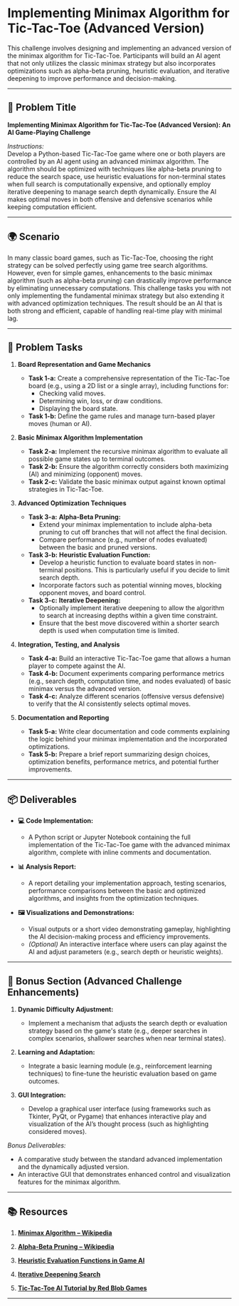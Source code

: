 # Implementing Minimax Algorithm for Tic-Tac-Toe (Advanced Version)

This challenge involves designing and implementing an advanced version of the minimax algorithm for Tic-Tac-Toe. Participants will build an AI agent that not only utilizes the classic minimax strategy but also incorporates optimizations such as alpha-beta pruning, heuristic evaluation, and iterative deepening to improve performance and decision-making.

---

## 📝 Problem Title

**Implementing Minimax Algorithm for Tic-Tac-Toe (Advanced Version): An AI Game-Playing Challenge**

*Instructions:*  
Develop a Python-based Tic-Tac-Toe game where one or both players are controlled by an AI agent using an advanced minimax algorithm. The algorithm should be optimized with techniques like alpha-beta pruning to reduce the search space, use heuristic evaluations for non-terminal states when full search is computationally expensive, and optionally employ iterative deepening to manage search depth dynamically. Ensure the AI makes optimal moves in both offensive and defensive scenarios while keeping computation efficient.

---

## 🌍 Scenario

In many classic board games, such as Tic-Tac-Toe, choosing the right strategy can be solved perfectly using game tree search algorithms. However, even for simple games, enhancements to the basic minimax algorithm (such as alpha-beta pruning) can drastically improve performance by eliminating unnecessary computations. This challenge tasks you with not only implementing the fundamental minimax strategy but also extending it with advanced optimization techniques. The result should be an AI that is both strong and efficient, capable of handling real-time play with minimal lag.

---

## 🔧 Problem Tasks

1. **Board Representation and Game Mechanics**  
   - **Task 1-a:** Create a comprehensive representation of the Tic-Tac-Toe board (e.g., using a 2D list or a single array), including functions for:
     - Checking valid moves.
     - Determining win, loss, or draw conditions.
     - Displaying the board state.
   - **Task 1-b:** Define the game rules and manage turn-based player moves (human or AI).

2. **Basic Minimax Algorithm Implementation**  
   - **Task 2-a:** Implement the recursive minimax algorithm to evaluate all possible game states up to terminal outcomes.
   - **Task 2-b:** Ensure the algorithm correctly considers both maximizing (AI) and minimizing (opponent) moves.
   - **Task 2-c:** Validate the basic minimax output against known optimal strategies in Tic-Tac-Toe.

3. **Advanced Optimization Techniques**  
   - **Task 3-a:** **Alpha-Beta Pruning:**  
     - Extend your minimax implementation to include alpha-beta pruning to cut off branches that will not affect the final decision.
     - Compare performance (e.g., number of nodes evaluated) between the basic and pruned versions.
   - **Task 3-b:** **Heuristic Evaluation Function:**  
     - Develop a heuristic function to evaluate board states in non-terminal positions. This is particularly useful if you decide to limit search depth.
     - Incorporate factors such as potential winning moves, blocking opponent moves, and board control.
   - **Task 3-c:** **Iterative Deepening:**  
     - Optionally implement iterative deepening to allow the algorithm to search at increasing depths within a given time constraint.
     - Ensure that the best move discovered within a shorter search depth is used when computation time is limited.

4. **Integration, Testing, and Analysis**  
   - **Task 4-a:** Build an interactive Tic-Tac-Toe game that allows a human player to compete against the AI.
   - **Task 4-b:** Document experiments comparing performance metrics (e.g., search depth, computation time, and nodes evaluated) of basic minimax versus the advanced version.
   - **Task 4-c:** Analyze different scenarios (offensive versus defensive) to verify that the AI consistently selects optimal moves.

5. **Documentation and Reporting**  
   - **Task 5-a:** Write clear documentation and code comments explaining the logic behind your minimax implementation and the incorporated optimizations.
   - **Task 5-b:** Prepare a brief report summarizing design choices, optimization benefits, performance metrics, and potential further improvements.

---

## 📦 Deliverables

- **💻 Code Implementation:**  
  - A Python script or Jupyter Notebook containing the full implementation of the Tic-Tac-Toe game with the advanced minimax algorithm, complete with inline comments and documentation.
  
- **📊 Analysis Report:**  
  - A report detailing your implementation approach, testing scenarios, performance comparisons between the basic and optimized algorithms, and insights from the optimization techniques.
  
- **🖼️ Visualizations and Demonstrations:**  
  - Visual outputs or a short video demonstrating gameplay, highlighting the AI decision-making process and efficiency improvements.
  - *(Optional)* An interactive interface where users can play against the AI and adjust parameters (e.g., search depth or heuristic weights).

---

## 🎁 Bonus Section (Advanced Challenge Enhancements)

1. **Dynamic Difficulty Adjustment:**  
   - Implement a mechanism that adjusts the search depth or evaluation strategy based on the game's state (e.g., deeper searches in complex scenarios, shallower searches when near terminal states).

2. **Learning and Adaptation:**  
   - Integrate a basic learning module (e.g., reinforcement learning techniques) to fine-tune the heuristic evaluation based on game outcomes.
   
3. **GUI Integration:**  
   - Develop a graphical user interface (using frameworks such as Tkinter, PyQt, or Pygame) that enhances interactive play and visualization of the AI’s thought process (such as highlighting considered moves).

*Bonus Deliverables:*  
- A comparative study between the standard advanced implementation and the dynamically adjusted version.
- An interactive GUI that demonstrates enhanced control and visualization features for the minimax algorithm.

---

## 📚 Resources

1. **[Minimax Algorithm – Wikipedia](https://en.wikipedia.org/wiki/Minimax)**

2. **[Alpha-Beta Pruning – Wikipedia](https://en.wikipedia.org/wiki/Alpha%E2%80%93beta_pruning)**

3. **[Heuristic Evaluation Functions in Game AI](https://www.gamedeveloper.com/programming/heuristics-in-ai)**

4. **[Iterative Deepening Search](https://en.wikipedia.org/wiki/Iterative_deepening_depth-first_search)**

5. **[Tic-Tac-Toe AI Tutorial by Red Blob Games](https://www.redblobgames.com/articles/tictactoe-minimax.html)**

---
